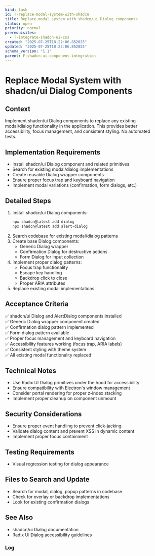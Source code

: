 ```yaml
---
kind: task
id: T-replace-modal-system-with-shadcn
title: Replace modal system with shadcn/ui Dialog components
status: open
priority: normal
prerequisites:
  - T-integrate-shadcn-ui-css
created: "2025-07-25T18:22:06.852025"
updated: "2025-07-25T18:22:06.852025"
schema_version: "1.1"
parent: F-shadcn-ui-component-integration
---
```


# Replace Modal System with shadcn/ui Dialog Components

## Context

Implement shadcn/ui Dialog components to replace any existing modal/dialog functionality in the application. This provides better accessibility, focus management, and consistent styling. No automated tests.

## Implementation Requirements

- Install shadcn/ui Dialog component and related primitives
- Search for existing modal/dialog implementations
- Create reusable Dialog wrapper components
- Ensure proper focus trap and keyboard navigation
- Implement modal variations (confirmation, form dialogs, etc.)

## Detailed Steps

1. Install shadcn/ui Dialog components:
   ```bash
   npx shadcn@latest add dialog
   npx shadcn@latest add alert-dialog
   ```
2. Search codebase for existing modal/dialog patterns
3. Create base Dialog components:
   - Generic Dialog wrapper
   - Confirmation Dialog for destructive actions
   - Form Dialog for input collection
4. Implement proper dialog patterns:
   - Focus trap functionality
   - Escape key handling
   - Backdrop click to close
   - Proper ARIA attributes
5. Replace existing modal implementations

## Acceptance Criteria

✅ shadcn/ui Dialog and AlertDialog components installed  
✅ Generic Dialog wrapper component created  
✅ Confirmation dialog pattern implemented  
✅ Form dialog pattern available  
✅ Proper focus management and keyboard navigation  
✅ Accessibility features working (focus trap, ARIA labels)  
✅ Consistent styling with theme system  
✅ All existing modal functionality replaced

## Technical Notes

- Use Radix UI Dialog primitives under the hood for accessibility
- Ensure compatibility with Electron's window management
- Consider portal rendering for proper z-index stacking
- Implement proper cleanup on component unmount

## Security Considerations

- Ensure proper event handling to prevent click-jacking
- Validate dialog content and prevent XSS in dynamic content
- Implement proper focus containment

## Testing Requirements

- Visual regression testing for dialog appearance

## Files to Search and Update

- Search for modal, dialog, popup patterns in codebase
- Check for overlay or backdrop implementations
- Look for existing confirmation dialogs

## See Also

- shadcn/ui Dialog documentation
- Radix UI Dialog accessibility guidelines

### Log
